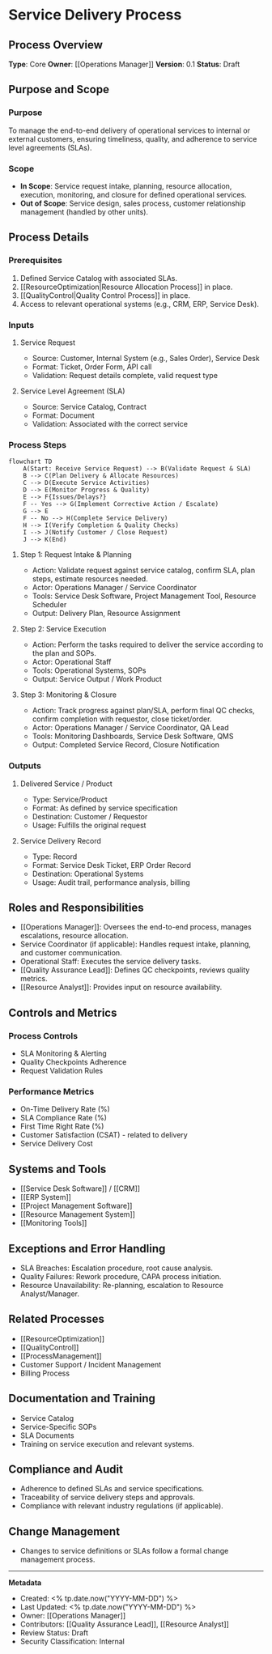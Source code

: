 # Service Delivery Process

## Process Overview
**Type**: Core
**Owner**: [[Operations Manager]]
**Version**: 0.1
**Status**: Draft

## Purpose and Scope
### Purpose
To manage the end-to-end delivery of operational services to internal or external customers, ensuring timeliness, quality, and adherence to service level agreements (SLAs).

### Scope
- **In Scope**: Service request intake, planning, resource allocation, execution, monitoring, and closure for defined operational services.
- **Out of Scope**: Service design, sales process, customer relationship management (handled by other units).

## Process Details
### Prerequisites
1. Defined Service Catalog with associated SLAs.
2. [[ResourceOptimization|Resource Allocation Process]] in place.
3. [[QualityControl|Quality Control Process]] in place.
4. Access to relevant operational systems (e.g., CRM, ERP, Service Desk).

### Inputs
1. Service Request
   - Source: Customer, Internal System (e.g., Sales Order), Service Desk
   - Format: Ticket, Order Form, API call
   - Validation: Request details complete, valid request type

2. Service Level Agreement (SLA)
   - Source: Service Catalog, Contract
   - Format: Document
   - Validation: Associated with the correct service

### Process Steps
```mermaid
flowchart TD
    A(Start: Receive Service Request) --> B(Validate Request & SLA)
    B --> C(Plan Delivery & Allocate Resources)
    C --> D(Execute Service Activities)
    D --> E(Monitor Progress & Quality)
    E --> F{Issues/Delays?}
    F -- Yes --> G(Implement Corrective Action / Escalate)
    G --> E
    F -- No --> H(Complete Service Delivery)
    H --> I(Verify Completion & Quality Checks)
    I --> J(Notify Customer / Close Request)
    J --> K(End)
```

1. Step 1: Request Intake & Planning
   - Action: Validate request against service catalog, confirm SLA, plan steps, estimate resources needed.
   - Actor: Operations Manager / Service Coordinator
   - Tools: Service Desk Software, Project Management Tool, Resource Scheduler
   - Output: Delivery Plan, Resource Assignment

2. Step 2: Service Execution
   - Action: Perform the tasks required to deliver the service according to the plan and SOPs.
   - Actor: Operational Staff
   - Tools: Operational Systems, SOPs
   - Output: Service Output / Work Product

3. Step 3: Monitoring & Closure
   - Action: Track progress against plan/SLA, perform final QC checks, confirm completion with requestor, close ticket/order.
   - Actor: Operations Manager / Service Coordinator, QA Lead
   - Tools: Monitoring Dashboards, Service Desk Software, QMS
   - Output: Completed Service Record, Closure Notification

### Outputs
1. Delivered Service / Product
   - Type: Service/Product
   - Format: As defined by service specification
   - Destination: Customer / Requestor
   - Usage: Fulfills the original request

2. Service Delivery Record
   - Type: Record
   - Format: Service Desk Ticket, ERP Order Record
   - Destination: Operational Systems
   - Usage: Audit trail, performance analysis, billing

## Roles and Responsibilities
- [[Operations Manager]]: Oversees the end-to-end process, manages escalations, resource allocation.
- Service Coordinator (if applicable): Handles request intake, planning, and customer communication.
- Operational Staff: Executes the service delivery tasks.
- [[Quality Assurance Lead]]: Defines QC checkpoints, reviews quality metrics.
- [[Resource Analyst]]: Provides input on resource availability.

## Controls and Metrics
### Process Controls
- SLA Monitoring & Alerting
- Quality Checkpoints Adherence
- Request Validation Rules

### Performance Metrics
- On-Time Delivery Rate (%)
- SLA Compliance Rate (%)
- First Time Right Rate (%)
- Customer Satisfaction (CSAT) - related to delivery
- Service Delivery Cost

## Systems and Tools
- [[Service Desk Software]] / [[CRM]]
- [[ERP System]]
- [[Project Management Software]]
- [[Resource Management System]]
- [[Monitoring Tools]]

## Exceptions and Error Handling
- SLA Breaches: Escalation procedure, root cause analysis.
- Quality Failures: Rework procedure, CAPA process initiation.
- Resource Unavailability: Re-planning, escalation to Resource Analyst/Manager.

## Related Processes
- [[ResourceOptimization]]
- [[QualityControl]]
- [[ProcessManagement]]
- Customer Support / Incident Management
- Billing Process

## Documentation and Training
- Service Catalog
- Service-Specific SOPs
- SLA Documents
- Training on service execution and relevant systems.

## Compliance and Audit
- Adherence to defined SLAs and service specifications.
- Traceability of service delivery steps and approvals.
- Compliance with relevant industry regulations (if applicable).

## Change Management
- Changes to service definitions or SLAs follow a formal change management process.

---
**Metadata**
- Created: <% tp.date.now("YYYY-MM-DD") %>
- Last Updated: <% tp.date.now("YYYY-MM-DD") %>
- Owner: [[Operations Manager]]
- Contributors: [[Quality Assurance Lead]], [[Resource Analyst]]
- Review Status: Draft
- Security Classification: Internal 